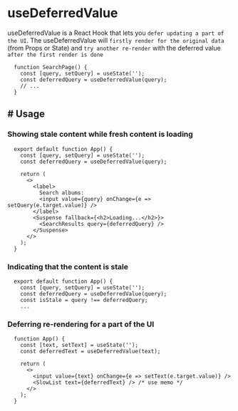 # useDeferredValue

useDeferredValue is a React Hook that lets you `defer updating a part of the UI`. The useDeferredValue will `firstly render for the original data` (from Props or State) and `try another re-render` with the deferred value `after the first render is done`

```
  function SearchPage() {
    const [query, setQuery] = useState('');
    const deferredQuery = useDeferredValue(query);
    // ...
  }
```

## # Usage

### Showing stale content while fresh content is loading

```
  export default function App() {
    const [query, setQuery] = useState('');
    const deferredQuery = useDeferredValue(query);

    return (
      <>
        <label>
          Search albums:
          <input value={query} onChange={e => setQuery(e.target.value)} />
        </label>
        <Suspense fallback={<h2>Loading...</h2>}>
          <SearchResults query={deferredQuery} />
        </Suspense>
      </>
    );
  }
```

### Indicating that the content is stale

```
  export default function App() {
    const [query, setQuery] = useState('');
    const deferredQuery = useDeferredValue(query);
    const isStale = query !== deferredQuery;
    ...
```

### Deferring re-rendering for a part of the UI

```
  function App() {
    const [text, setText] = useState('');
    const deferredText = useDeferredValue(text);

    return (
      <>
        <input value={text} onChange={e => setText(e.target.value)} />
        <SlowList text={deferredText} /> /* use memo */
      </>
    );
  }
```
